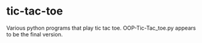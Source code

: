 # tic-tac-toe
Various python programs that play tic tac toe.
OOP-Tic-Tac_toe.py appears to be the final version.
